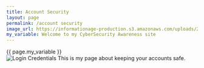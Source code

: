 ```yaml
---
title: Account Security
layout: page
permalink: /account security
image_url: https://informationage-production.s3.amazonaws.com/uploads/2022/10/what-to-know-about-user-authentication-cyber-security.jpeg
my_variable: Welcome to my CyberSecurity Awareness site
---
```

{{ page.my_variable }}
<br>
<img src="{{ page.image_url }}" alt="Login Credentials">
This is my page about keeping your accounts safe.